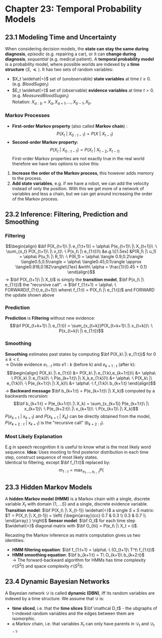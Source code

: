 # Chapter 23: Temporal Probability Models
  
## 23.1 Modeling Time and Uncertainty
When considering decision models, the **state can stay the same during diagnosis**, *episodic* (e.g. repairing a car), or it can **change during diagnosis**, *sequential* (e.g. medical patient).
A **temporal probability model** is a probability model, where possible worlds are indexed by a **time structure** $\langle S,\preceq \rangle$.  It has two sets of random variables:
- $X_t \widehat{=}$ set of (unobservable) **state variables** at time $t \geq 0$. (e.g. $BloodSugar_t$)  
- $E_t \widehat{=}$ set of (observable) **evidence variables** at time $t > 0$. (e.g. $MeasuredBloodSugar_t$)  
Notation: $X_{a:b} = X_a,X_{a+1},...,X_{b-1},X_b$.
  
### Markov Processes
- **First-order Markov property** (also called **Markov chain**) :
$$P(X_t\ |\ X_{0:t-1}) = P(X\ |\ X_{t-1})$$
- **Second-order Markov property:**
$$P (X_t\ |\ X_{0:t-1}) = P(X_t\ |\ X_{t-2},X_{t-1)}$$
First-order Markov properties are not exactly true in the real world therefore we have two options to solve this:
1. **Increase the order of the Markov process**, this however adds memory to the process.
2. **Add state variables**, e.g. if we have a robot, we can add the velocity instead of only the position. With this we get more of a network of variables and less a chain, but we can get around increasing the order of the Markov process.


## 23.2 Inference: Filtering, Prediction and Smoothing

### Filtering
$$\begin{align}
&\bf P(X_{t+1}\ |\ e_{1:t+1}) = \alpha\ P(e_{t+1}\ |\ X_{t+1})\ ·\ \sum_{x_t} P(X_{t+1}\ |\ x_t)\ ·\ P(x_t\ |\ e_{1:t})\\
&e.g.\\[1.5ex]
&P(R_1\ |\ u_1) = \alpha\ P(u_1\ |\ R_1)\ ·\ P(R_1) = \alpha\ \langle 0.9,0.2\rangle \langle0.5,0.5\rangle = \alpha\ \langle0.45,0.1\rangle \approx \langle0.818,0.182\rangle\\[1ex]
&with\ \alpha = \frac{1}{0.45 + 0.1}
\end{align}$$
-> $\bf P(X_{t+1}\ |\ X_t)$ is simply the **transition model**, $\bf P(x_t\ |\ e_{1:t})$ the "recursive call".
-> $\bf f_{1:t+1} = \alpha\ ·\ FORWARD(f_{1:t},e_{t+1})\ where\ f_{1:t} = P(X_t\ |\ e_{1:t})$ and FORWARD the update shown above

### Prediction
**Prediction** is **Filtering** without new evidence:
$$\bf P(X_{t+k+1}\ |\ e_{1:t}) = \sum_{x_{t+k}}P(X_{t+k+1}\ |\ x_{t+k})\ ·\ P(x_{t+k}\ |\ e_{1:t})$$
### Smoothing
**Smoothing** estimates past states by computing $\bf P(X_k\ |\ e_{1:t})$ for $0 \leq k <t$.  
-> Divide evidence $e_{1:t}$ into $e{1:k}$ (before k) and $e_{k+1:t}$ (after k):  
$$\begin{align}
P(X_k\ |\ e_{1:t}) &= P(X_k\ |\ e_{1:k},e_{k+1:t})\\
&= \alpha\ ·\ P(X_k\ |\ e_{1:k})\ ·\ P(e_{k+1:t}\ |\ X_k,e_{1:k})\\
&= \alpha\ ·\ P(X_k\ |\ e_{1:k})\ ·\ P(e_{k+1:t}\ |\ X_k)\\
&= \alpha\ ·\ f_{1:k}\ b_{k+1:t}
\end{align}$$
-> **Backward message** $\bf b_{k+1:t} = P(e_{k+1:t}\ |\ X_k)$ computed by a backwards recursion:  
$$\bf b_{k+1:t} = P(e_{k+1:t}\ |\ X_k) = \sum_{x_{k+1}} P(e_{k+1:t}\ |\ x_{k+1})\ ·\ P(e_{k+2:t}\ |\ x_{k+1})\ ·\ P(x_{k+1}\ |\ X_k)$$
$P(e_{k+1}\ |\ x_{k+1})$ and $P(x_{k+1}\ |\ X_k)$ can be directly obtained from the model, $P(e_{k+2:t}\ |\ x_{k+1})$ is the "recursive call" ($b_{k+2:t}$).  

### Most Likely Explanation
E.g in speech recognition it is useful to know what is the most likely word sequence.
**Idea:** Uses mooting to find posterior distribution in each time step, construct sequence of most likely states.  
Identical to filtering, except $\bf  f_{1:t}$ replaced by:
$$m_{1:t} = \max_{x_1,...,x_{t-1}} P($$


## 23.3 Hidden Markov Models
A **hidden Markov model (HMM)** is a Markov chain with a single, discrete variable $X_t$ with domain $\{1,...S\}$ and a single, discrete evidence variable.
**Transition model**: $\bf P(X_t\ |\ X_{t-1}) \widehat{=}$ a single $S \times S$ matrix: $T = P(X_t\ |\ X_{t-1}) = \left( {\begin{array}{cc} 0.7 & 0.3 \\ 0.3 & 0.7 \\ \end{array} } \right)$ 
**Sensor model**: $\bf O_t$ for each time step $\widehat{=}$ diagonal matrix with $\bf O_{tii} = P(e_t\ |\ X_t = i)$.  

Recasting the Markov inference as matrix computation gives us two identities:
- **HMM filtering equation**: $\bf f_{1:t+1} = \alpha\ ·\ (O_{t+1}\ T^t\ f_{1:t})$  
- **HMM smoothing equation**: $\bf b_{k+1:t} = T\ O_{k+1}\ b_{k+2:t}$  
-> The forward-backward algorithm for HMMs has time complexity $\mathcal O (S^2t)$ and space complexity $\mathcal O(S^2t)$.  


## 23.4 Dynamic Bayesian Networks
A Bayesian network $\mathcal D$ is called **dynamic (DBN)**, iff its random variables are indexed by a time structure. We assume that $\mathcal D$ is:  
- **time sliced**, i.e. that the **time slices** $\bf \mathcal D_t$ - the ubgraphs of t-indexed random variables and the edges between them are isomorphic.  
- a Markov chain, i.e. that variables $X_t$ can only have parents in $\mathcal D_t$ and $\mathcal D_{t-1}$.   
